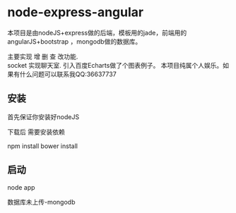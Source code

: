 # node-express-angular
本项目是由nodeJS+express做的后端，模板用的jade，前端用的angularJS+bootstrap  ，mongodb做的数据库。

主要实现 增 删 查 改功能.  
socket 实现聊天室.
引入百度Echarts做了个图表例子。
本项目纯属个人娱乐。如果有什么问题可以联系我QQ:36637737


## 安装
首先保证你安装好nodeJS

下载后 需要安装依赖

npm install
bower install

## 启动
node app

数据库未上传-mongodb



